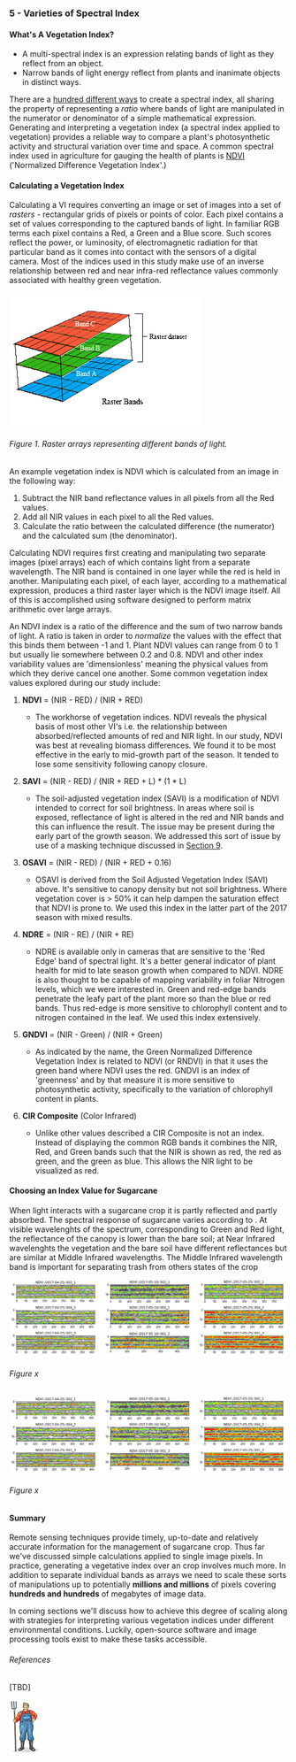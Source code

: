 ### 5 - Varieties of Spectral Index

#### What's A Vegetation Index?

* A multi-spectral index is an expression relating bands of light as they reflect from an object.
* Narrow bands of light energy reflect from plants and inanimate objects in distinct ways.

There are a [hundred different ways](https://www.indexdatabase.de/db/i.php) to create a spectral index, all sharing the 
property of representing a *ratio* where bands of light are manipulated in the numerator or denominator of a simple mathematical 
expression. Generating and interpreting a vegetation index (a spectral index applied to vegetation) provides 
a reliable way to compare a plant's photosynthetic activity and structural variation over time and space. A 
common spectral index used in agriculture for gauging the health of plants is 
[NDVI](https://en.wikipedia.org/wiki/Normalized_difference_vegetation_index) ('Normalized Difference Vegetation Index'.) 

 
#### Calculating a Vegetation Index

Calculating a VI requires converting an image or set of images into a set of  *rasters* - rectangular grids of pixels or 
points of color. Each pixel contains a set of values corresponding to the captured bands of light. In familiar RGB 
terms each pixel contains a Red, a Green and a Blue score. Such scores reflect the power, or luminosity, of electromagnetic 
radiation for that particular band as it comes into contact with the sensors of a digital camera. Most of the indices 
used in this study make use of an inverse relationship between red and near infra-red reflectance values commonly associated 
with healthy green vegetation. 

![](img/rasterbands.gif)
###### Figure 1. Raster arrays representing different bands of light.  

An example vegetation index is NDVI which is calculated from an image in the following way: 
1. Subtract the NIR band reflectance values in all pixels from all the Red values. 
2. Add all NIR values in each pixel to all the Red values.
3. Calculate the ratio between the calculated difference (the numerator) and the calculated sum (the denominator). 

Calculating NDVI requires first creating and manipulating two separate images (pixel arrays) each of which contains light 
from a separate wavelength. The NIR band is contained in one layer while the red is held in another. Manipulating each pixel, 
of each layer, according to a mathematical expression, produces a third raster layer which is the NDVI image itself. 
All of this is accomplished using software designed to perform matrix arithmetic over large arrays.  
    
An NDVI index is a ratio of the difference and the sum of two narrow bands of light. A ratio is taken in order to 
*normalize* the values with the effect that this binds them between -1 and 1. Plant NDVI values can range from 0 to 1 but 
usually lie somewhere between 0.2 and 0.8. NDVI and other index variability values are 'dimensionless' meaning 
the physical values from which they derive cancel one another. Some common vegetation index values explored during our study
include:

1. __NDVI__ = (NIR - RED) / (NIR + RED)
    * The workhorse of vegetation indices. NDVI reveals the physical basis of most other VI's i.e. the relationship 
    between absorbed/reflected amounts of red and NIR light. In our study, NDVI was best at revealing biomass differences. 
    We found it to be most effective in the early to mid-growth part of the season. It tended to lose some sensitivity 
    following canopy closure. 

2. __SAVI__ = (NIR - RED) /  (NIR + RED + L) * (1 * L)
    * The soil-adjusted vegetation index (SAVI) is a modification of NDVI intended to correct for soil brightness. 
In areas where soil is exposed, reflectance of light is altered in the red and NIR bands and this can 
influence the result. The issue may be present during the early part of the growth season. We addressed 
this sort of issue by use of a masking technique discussed in [Section 9](readme_resources/study_results_drones.md). 
    
3. __OSAVI__ = (NIR - RED) /  (NIR + RED + 0.16)

    *   OSAVI is derived from the Soil Adjusted Vegetation Index (SAVI) above. It's sensitive to canopy density but not
    soil brightness. Where vegetation cover is > 50% it can help dampen the saturation effect that NDVI is prone to.
    We used this index in the latter part of the 2017 season with mixed results. 

4. __NDRE__ = (NIR - RE) / (NIR + RE)
    * NDRE is available only in cameras that are sensitive to the 'Red Edge' band of spectral light. It's a better 
    general indicator of plant health for mid to late season growth when compared to NDVI. NDRE is also thought to be 
    capable of mapping variability in foliar Nitrogen levels, which we were interested in. Green and red-edge bands 
    penetrate the leafy part of the plant more so than the blue or red bands. Thus red-edge is more sensitive to 
    chlorophyll content and to nitrogen contained in the leaf. We used this index extensively. 

5. __GNDVI__ = (NIR - Green) / (NIR + Green)
    * As indicated by the name, the Green Normalized Difference Vegetation Index is related to NDVI (or RNDVI) in that 
    it uses the green band where NDVI uses the red. GNDVI is an index of 'greenness' and by that measure it is more 
    sensitive to photosynthetic activity, specifically to the variation of chlorophyll content in plants.
    
6. __CIR Composite__ (Color Infrared) 
    * Unlike other values described a CIR Composite is not an index. Instead of displaying the common RGB bands it combines 
    the NIR, Red, and Green bands such that the NIR is shown as red, the red as green, and the green 
    as blue. This allows the NIR light to be visualized as red.

#### Choosing an Index Value for Sugarcane

When light interacts with a sugarcane crop it is partly reflected and partly absorbed. The spectral response of sugarcane 
varies according to . At visible wavelenghts of the spectrum, corresponding to Green and Red 
light, the reflectance of the canopy is lower than the bare soil; at Near Infrared wavelenghts the vegetation and the 
bare soil have different reflectances but are similar at Middle Infrared wavelengths. The Middle Infrared wavelength
band is important for separating trash from others states of the crop


![](img/multiples_123_NDVI.png)
###### Figure x
![](img/multiples_123_NDVI.png)
###### Figure x

#### Summary
Remote sensing techniques provide timely, up-to-date and relatively accurate information for the management of sugarcane crop.
Thus far we've discussed simple calculations applied to single image pixels. In practice, generating a vegetative index
over an crop involves much more. In addition to separate individual bands as arrays we 
need to scale these sorts of manipulations up to potentially __millions and millions__ of pixels covering __hundreds 
and hundreds__ of megabytes of image data.

In coming sections we'll discuss how to achieve this degree of scaling along with strategies for interpreting 
various vegetation indices under different environmental conditions. Luckily, open-source software and image processing 
tools exist to make these tasks accessible.

###### References

[TBD]

![](img/farmera.png) 